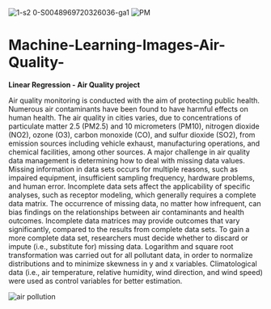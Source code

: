![1-s2 0-S0048969720326036-ga1](https://user-images.githubusercontent.com/78837487/121653199-0ca80d80-caba-11eb-88c0-884376226f55.jpg)
![PM](https://user-images.githubusercontent.com/78837487/121651037-d10c4400-cab7-11eb-9050-534a192cf9ba.jpg)




# Machine-Learning-Images-Air-Quality-
**Linear Regression - Air Quality project**


Air quality monitoring is conducted with the aim of protecting public health. Numerous air contaminants have been found to have harmful effects on human health. The air
quality in cities varies, due to concentrations of particulate matter 2.5 (PM2.5) and 10 micrometers (PM10),
nitrogen dioxide (NO2), ozone (O3), carbon monoxide (CO), and sulfur dioxide (SO2),
from emission sources including vehicle exhaust, manufacturing operations, and chemical
facilities, among other sources.
A major challenge in air quality data management is determining how to deal with
missing data values. Missing information in data sets occurs for multiple reasons, such
as impaired equipment, insufficient sampling frequency, hardware problems, and human
error. Incomplete data sets affect the applicability of specific analyses, such as receptor
modeling, which generally requires a complete data matrix. The occurrence of missing
data, no matter how infrequent, can bias findings on the relationships between air contaminants and health outcomes. 
Incomplete data matrices may provide outcomes that vary significantly, compared to the results from complete data sets.
To gain a more complete data set, researchers must decide whether to discard or impute (i.e., substitute for) missing data.
 Logarithm and square root transformation was carried out for all pollutant data, in order to normalize distributions and to minimize skewness in y and x variables.  Climatological data (i.e., air temperature, relative humidity, wind direction, and wind
speed) were used as control variables for better estimation.


![air pollution](https://user-images.githubusercontent.com/78837487/121651567-64457980-cab8-11eb-88d9-a35bba626fbd.jpg)
